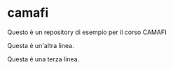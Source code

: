 # camafi
Questo è un repository di esempio per il corso CAMAFI

Questa è un'altra linea.

Questa è una terza linea.
